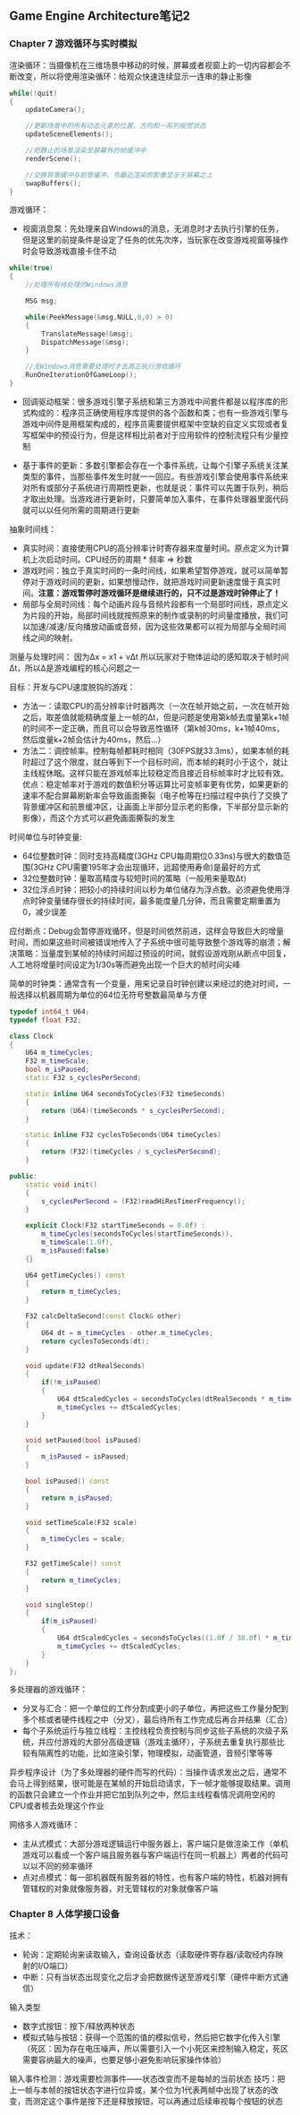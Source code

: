 <h2>Game Engine Architecture笔记2</h2>


<h3>Chapter 7 游戏循环与实时模拟</h3>

渲染循环：当摄像机在三维场景中移动的时候，屏幕或者视窗上的一切内容都会不断改变，所以将使用渲染循环：给观众快速连续显示一连串的静止影像

```cpp
while(!quit)
{
    updateCamera();

    //更新场景中的所有动态元素的位置、方向和一系列视觉状态
    updateSceneElements();

    //把静止的场景渲染至屏幕外的帧缓冲中
    renderScene();

    //交换背景缓冲与前景缓冲，令最近渲染的影像显示于屏幕之上
    swapBuffers();
}
```

游戏循环：

* 视窗消息泵：先处理来自Windows的消息，无消息时才去执行引擎的任务，但是这里的前提条件是设定了任务的优先次序，当玩家在改变游戏视窗等操作时会导致游戏直接卡住不动

```cpp
while(true)
{
    //处理所有待处理的Windows消息

    MSG msg;

    while(PeekMessage(&msg,NULL,0,0) > 0)
    {
        TranslateMessage(&msg);
        DispatchMessage(&msg);
    }

    //无Windows消息需要处理时才去真正执行游戏循环
    RunOneIterationOfGameLoop();
}
```

* 回调驱动框架：很多游戏引擎子系统和第三方游戏中间套件都是以程序库的形式构成的：程序员正确使用程序库提供的各个函数和类；也有一些游戏引擎与游戏中间件是用框架构成的，程序员需要提供框架中空缺的自定义实现或者复写框架中的预设行为，但是这样相比前者对于应用软件的控制流程只有少量控制

* 基于事件的更新：多数引擎都会存在一个事件系统，让每个引擎子系统关注某类型的事件，当那些事件发生时就一一回应。有些游戏引擎会使用事件系统来对所有或部分子系统进行周期性更新，也就是说：事件可以先置于队列，稍后才取出处理。当游戏进行更新时，只要简单加入事件，在事件处理器里面代码就可以以任何所需的周期进行更新

抽象时间线：

* 真实时间：直接使用CPU的高分辨率计时寄存器来度量时间。原点定义为计算机上次启动时间。CPU经历的周期 * 频率 => 秒数
* 游戏时间：独立于真实时间的一条时间线，如果希望暂停游戏，就可以简单暂停对于游戏时间的更新，如果想慢动作，就把游戏时间更新速度慢于真实时间。**注意：游戏暂停时游戏循环是继续进行的，只不过是游戏时钟停止了！**
* 局部与全局时间线：每个动画片段与音频片段都有一个局部时间线，原点定义为片段的开始，局部时间线就按照原来的制作或录制的时间量度播放，我们可以加速/减速/反向播放动画或音频，因为这些效果都可以视为局部与全局时间线之间的映射。

测量与处理时间：
因为&Delta;x = x1 + v&Delta;t 所以玩家对于物体运动的感知取决于帧时间&Delta;t，所以&Delta;是游戏编程的核心问题之一

目标：开发与CPU速度脱钩的游戏：

  * 方法一：读取CPU的高分辨率计时器两次（一次在帧开始之前，一次在帧开始之后，取差值就能精确度量上一帧的&Delta;t，但是问题是使用第k帧去度量第k+1帧的时间不一定正确，而且可以会导致恶性循环（第k帧30ms，k+1帧40ms，然后度量k+2帧会估计为40ms，然后...）
  * 方法二：调控帧率。控制每帧都耗时相同（30FPS就33.3ms），如果本帧的耗时超过了这个限度，就白等到下一个目标时间，而本帧的耗时小于这个，就让主线程休眠。这样只能在游戏帧率比较稳定而且接近目标帧率时才比较有效。优点：稳定帧率对于游戏的数值积分等运算比可变帧率更有优势，如果更新的速率不配合屏幕刷新率会导致画面撕裂（电子枪等在扫描过程中执行了交换了背景缓冲区和前景缓冲区，让画面上半部分显示老的影像，下半部分显示新的影像），而这个方式可以避免画面撕裂的发生

时间单位与时钟变量:

* 64位整数时钟：同时支持高精度(3GHz CPU每周期位0.33ns)与很大的数值范围(3GHz CPU需要195年才会出现循环，远超使用寿命)是最好的方式
* 32位整数时钟：量取高精度与较短时间的策略（一般用来量取&Delta;t）
* 32位浮点时钟：把较小的持续时间以秒为单位储存为浮点数。必须避免使用浮点时钟变量储存很长的持续时间，最多能度量几分钟，而且需要定期重置为0，减少误差

应付断点：Debug会暂停游戏循环，但是时间依然前进，这样会导致巨大的增量时间，而如果这些时间被错误地传入了子系统中很可能导致整个游戏等的崩溃；解决策略：当量度到某帧的持续时间超过预设的时间，就假设游戏刚从断点中回复，人工地将增量时间设定为1/30s等而避免出现一个巨大的帧时间尖峰

简单的时钟类：通常含有一个变量，用来记录自时钟创建以来经过的绝对时间，一般选择以机器周期为单位的64位无符号整数最简单与方便

```cpp
typedef int64_t U64;
typedef float F32;

class Clock
{
    U64 m_timeCycles;
    F32 m_timeScale;
    bool m_isPaused;
    static F32 s_cyclesPerSecond;

    static inline U64 secondsToCycles(F32 timeSeconds)
    {
        return (U64)(timeSeconds * s_cyclesPerSecond);
    }

    static inline F32 cyclesToSeconds(U64 timeCycles)
    {
        return (F32)(timeCycles / s_cyclesPerSecond);
    }

public:
    static void init()
    {
        s_cyclesPerSecond = (F32)readHiResTimerFrequency();
    }

    explicit Clock(F32 startTimeSeconds = 0.0f) :
        m_timeCycles(secondsToCycles(startTimeSeconds)),
        m_timeScale(1.0f),
        m_isPaused(false)
    {}

    U64 getTimeCycles() const
    {
        return m_timeCycles;
    }

    F32 calcDeltaSecond(const Clock& other)
    {
        U64 dt = m_timeCycles - other.m_timeCycles;
        return cyclesToSeconds(dt);
    }

    void update(F32 dtRealSeconds)
    {
        if(!m_isPaused)
        {
            U64 dtScaledCycles = secondsToCycles(dtRealSeconds * m_timeCycles);
            m_timeCycles += dtScaledCycles;
        }
    }

    void setPaused(bool isPaused)
    {
        m_isPaused = isPaused;
    }

    bool isPaused() const
    {
        return m_isPaused;
    }

    void setTimeScale(F32 scale)
    {
        m_timeCycles = scale;
    }

    F32 getTimeScale() const
    {
        return m_timeCycles;
    }

    void singleStep()
    {
        if(m_isPaused)
        {
            U64 dtScaledCycles = secondsToCycles((1.0f / 30.0f) * m_timeCycles);
            m_timeCycles += dtScaledCycles;
        }
    }
};
```

多处理器的游戏循环：

* 分叉与汇合：把一个单位的工作分割成更小的子单位，再把这些工作量分配到多个核或者硬件线程之中（分叉），最后待所有工作完成后再合并结果（汇合）
* 每个子系统运行与独立线程：主控线程负责控制与同步这些子系统的次级子系统，并应付游戏的大部分高级逻辑（游戏主循环），子系统去重复执行那些比较有隔离性的功能，比如渲染引擎，物理模拟，动画管道，音频引擎等等

异步程序设计（为了多处理器的硬件而写的代码）：当操作请求发出之后，通常不会马上得到结果，很可能是在某帧的开始启动请求，下一帧才能够提取结果。调用的函数只会建立一个作业并把它加到队列之中，然后主线程看情况调用空闲的CPU或者核去处理这个作业

网络多人游戏循环：

* 主从式模式：大部分游戏逻辑运行中服务器上，客户端只是做渲染工作（单机游戏可以看成一个客户端且服务器与客户端运行在同一机器上）两者的代码可以以不同的频率循环
* 点对点模式：每一部机器既有服务器的特性，也有客户端的特性，机器对拥有管辖权的对象就像服务器，对无管辖权的对象就像客户端

<h3>Chapter 8 人体学接口设备</h3>

技术：

* 轮询：定期轮询来读取输入，查询设备状态（读取硬件寄存器/读取经内存映射的I/O端口）
* 中断：只有当状态出现变化之后才会把数据传送至游戏引擎（硬件中断方式通信）

输入类型

* 数字式按钮：按下/释放两种状态
* 模拟式轴与按钮：获得一个范围的值的模拟信号，然后把它数字化传入引擎（死区：因为存在电压噪声，所以需要引入一个小死区来控制输入稳定，死区需要容纳最大的噪声，也要足够小避免影响玩家操作体验）

输入事件检测：游戏需要检测事件——状态改变而不是每帧的当前状态
技巧：把上一帧与本帧的按钮状态字进行位异或，某个位为1代表两帧中出现了状态的改变，而测定这个事件是按下还是释放按钮，可以再通过后续审视每个按钮的状态